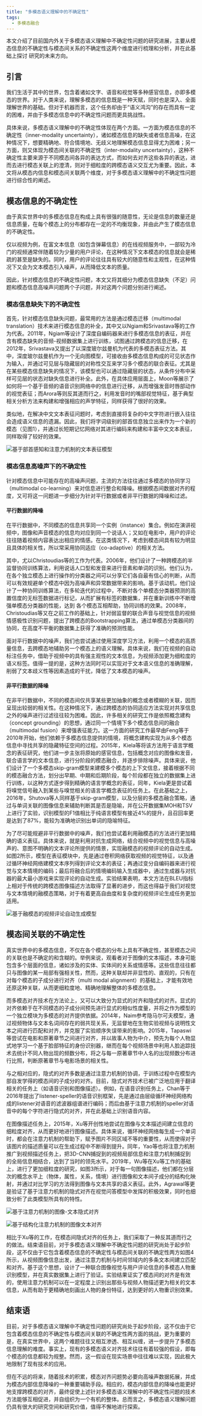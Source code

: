 ```yaml
---
title: "多模态语义理解中的不确定性"
tags:
  - 多模态融合
---
```


本文介绍了目前国内外关于多模态语义理解中不确定性问题的研究进展，主要从模态信息的不确定性与模态间关系的不确定性这两个维度进行梳理和分析，并在此基础上探讨
研究的未来方向。

## 引言 

我们生活于其中的世界，包含着诸如文字、语音和视觉等多种感官信息，亦即多模态的世界。对于人类来说，理解多模态的信息既是一种天赋，同时也是深入、全面理解世界的基础。但对于机器而言，这个任务却由于“语义鸿沟”的存在而具有一定的困难，并由于多模态信息中的不确定性问题而更具挑战性。

具体来说，多模态语义理解中的不确定性体现在两个方面。一方面为模态信息的不确定性（inner-modality uncertainty），诸如模态信息的缺失或者信息高噪，在这种情况下，想要精确地、符合情境地、无歧义地理解模态信息显得尤为困难；另一方面，则又体现为模态间关联的不确定性（inter-modality uncertainty），这种不确定性主要来源于不同模态间各异的表达方式，而如何去对齐这些各异的表达，进而去进行模态关联上的澄清，则对于细粒度的跨模态语义交互尤为重要。因此，本文将从模态内信息和模态间关联两个维度，对于多模态语义理解中的不确定性问题进行综合性的阐述。

## 模态信息的不确定性

由于真实世界中的多模态信息在构成上具有很强的随意性，无论是信息的数量还是信息质量，在每个模态上的分布都存在一定的不均衡现象，并由此产生了模态信息的不确定性。

仅以视频为例，在富文本信息（如包含弹幕信息）的在线视频服务中，一部较为冷门的视频通常伴随着较为少量的用户评论，在这种情况下文本模态的信息就会是稀疏的甚至是缺失的。同时，用户的评论往往具有较大的随意性和主观性，在这种情况下又会为文本模态引入噪声，从而降低文本的质量。

因此，针对模态信息的不确定性问题，本文又将其细分为模态信息缺失（不足）问题和模态信息高噪声问题两个子问题，并对这两个问题分别进行阐述。

### 模态信息缺失下的不确定性

首先，针对模态信息缺失问题，最常用的方法是通过模态迁移（multimodal translation）技术来进行模态信息的补全，其中又以Ngiam和Srivastava等的工作为代表。2011年，Ngiam等设计了深度自编码器来进行多模态信息的表征，并在含有模态缺失的音频-视频数据集上进行训练，试图通过跨模态的信息迁移，在2012年，Srivastava又提出了以深度玻尔兹曼机为代表的多模态表征方法。其中，深度玻尔兹曼机作为一个无向图模型，可接收由多模态信息构成的可见状态作为输入，并通过可见层与隐藏层的对称性交互来学习多个模态的联合表征。尤其是在某些模态信息缺失的情况下，该模型也可以通过隐藏层的状态，从条件分布中采样可见层的状态对缺失信息进行补全。此外，在具体应用层面上，Moon等展示了如何将一个基于音频的语音识别网络中的信息进行迁移，从而增强发音时唇部动作的视觉表征；而Arora等则反其道而行之，利用发音时的嘴部视觉特征，基于典型相关分析方法来构建和增强相应的声学特征，同样获得了很好的效果。

类似地，在解决中文文本表征问题时，考虑到直接将复杂的中文字符进行嵌入往往会造成语义信息的遗漏。因此，我们将字词级别的部首信息独立出来作为一个新的模态（见图1），并通过长短期记忆网络对其进行编码来构建和丰富中文文本表征，同样取得了较好的效果。

![基于部首感知和注意力机制的文本表征模型](/assets/images/1/1.png)

### 模态信息高噪声下的不确定性

针对模态信息中可能存在的高噪声问题，主流的方法往往通过多模态的协同学习（multimodal co-learning）来对信息进行整合和降噪。根据模态间数据对齐的程度，又可将这一问题进一步细分为针对平行数据或者非平行数据的降噪和过滤。

#### 平行数据的降噪

在平行数据中，不同模态的信息共享同一个实例（instance）集合。例如在演讲视频中，图像和声音模态的信息均对应到同一个说话人；又如在电影中，用户的评论往往随着视频内容表达出相应的情感。在这类情况下，考虑到模态间具有较为明显且具体的相关性，所以常采用协同适应（co-adaptive）的相关方法。

其中，尤以Christoudias等的工作为代表。2006年，他们设计了一种跨模态的半监督协同训练算法，利用说话人口型和发音来进行音素和单词的识别。他们认为，在各个独立模态上进行操作的分类器之间可以分享它们各自最有信心的判断，从而可以有效规避单个模态中因为高噪声和异常数据带来的影响。基于该动机，他们设计了一种协同训练算法，在多轮迭代的过程中，不断对各个单模态分类器预测的高置信度的无标签数据进行标记，从而扩展有标签的数据集，并在重新训练中不断增强单模态分类器的性能，达到
各个模态互相帮助，协同训练的效果。2008年，Christoudias等又在之前工作的基础上，针对弱监督的联合声音与视觉信息的视频情感极性识别问题，提出了跨模态的Bootstrapping算法，通过单模态分类器间的协同，在高度不平衡的数据集上获得了准确的预测性能。

面对平行数据中的噪声，我们也尝试通过使用深度学习方法，利用一个模态的高质量信息，去跨模态地辅助另一个模态上的语义理解。具体来说，我们在视频的自动标注任务中，借助于视频中的具有强主观性的文本信息，为视频添加更为细粒度的语义标签。值得一提的是，这种方法同时可以实现对于文本语义信息的准确理解，削弱了文本歧义性等因素造成的干扰，降低了文本模态的噪声。

#### 非平行数据的降噪

在非平行数据中，不同的模态间仅共享某些更加抽象的概念或者模糊的关联，因而呈现出较弱的相关性。在这种情况下，通过跨模态的协同适应方法实现对共享信息之外的噪声进行过滤往往较为困难。因此，许多相关的研究工作是依照概念建构（concept grounding）的思想，通过同一个情境下多个模态信息间的融合（multimodal fusion）来增强表征能力。这一方面的研究工作最早由Feng等于2010年开始，他们依赖于多模态信息提供的情境，将概念建构实现为从多个模态信息中寻找共享的隐藏特征空间的过程。2015年，Kiela等将该方法用于语言学概念的表征研究，他们进一步主张将原始的感官信息，包括概念对应的图像和发音，联合语言学的文本信息，进行分阶段的模态融合，并逐步排除噪声。具体来说，他们设计了一个多模态skip-gram模型来建模多个模态的上下文信息，接着根据不同的模态融合方法，划分出早期、中期和后期阶段，每个阶段都在独立的数据集上进行训练，以这种方式逐步得到精确的语言学概念的表征，同年，Kiela更是尝试着将嗅觉信号融入到某些与嗅觉相关的语言学概念表征的任务上。在此基础之上，2016年，Shutova等人同样基于skip-gram模型，以及分层的多模态融合策略，通过与单词关联的图像信息来辅助判断其是否是隐喻，并在公开数据集MOH和TSV上进行了实验，识别模型的F1值相比于纯语言模型有接近4%的提升，且召回率更是达到了87%，能较为准确地识别出单词的隐喻特征。

为了尽可能规避非平行数据中的噪声，我们也尝试着利用融模态的方法进行更加精确的语义表征。具体来说，就是利用对抗生成网络，结合视频中的视觉信息与高噪声的、意图不明确的文本评论所提供的情景，实现融模态的视频评论的自动生成。如图2所示，模型在表征模块中，先是通过卷积网络获取视频的视觉特征，以及通过循环神经网络建模文本序列得到评论文本的表征；再通过变分自编码器来进行视觉与文本情境的编码；最后将融合后的情境编码输入生成器中，通过生成器与对抗器的最大最小游戏来实现评论的自动生成。实验结果表明，本文方法在BLEU指标上相对于传统的跨模态图像描述方法取得了显著的进步，而这也得益于我们对视觉与文本情境的融模态策略，对于有着更高自由度和复杂度的视频评论生成任务更加适用。

![基于融模态的视频评论自动生成模型](/assets/images/1/2.png)

## 模态间关联的不确定性

真实世界中的多模态信息，不仅在各个模态的分布上具有不确定性，甚至模态之间的关联也是不确定的和含糊的。举例来说，观看者对于图像的文本描述，本身可能包含多个层面的信息，诸如涉及的实体、实体间的关系或情感等。这些信息往往都只与图像的某一局部有强相关性，然而，这种关联却并非显性的、直观的，只有在对每个模态的子成分进行对齐（multi modal alignment）的基础上，才能有效地还原这种关联，从而更细粒度地、精确地理解整体的多模态信息。

而多模态对齐技术在方法论上，又可以大致分为显式的对齐和隐式的对齐。显式的对齐依赖于在不同模态的子成分间预先进行显式的相似性度量，并将之作为模型的一个独立模块为多模态的对齐提供依据。2014年，Naim参考隐马尔可夫模型，通过视频物体与文本名词间存在的弱共现关系，无监督地在生物实验视频与说明性文本之间进行匹配和对齐，并克服了实验顺序失误带来的影响。2015年，Tapaswi等尝试在电影和原著章节之间进行对齐，并以故事人物为中介，预先为每个人物显式地学习一个基于脸部特征的身份识别器，继而在每个视频场景中利用人脸追踪技术去统计不同人物出现的频数分布，将之与每一原著章节中人名的出现频数分布进行比照，判断原著章节与电影场景的相关性。

与之相对应的，隐式的对齐多数是通过注意力机制的协调，于训练过程中在模型内部自发学得的模态间的子成分的对齐。目前，隐式对齐技术已被广泛地应用于翻译相关的任务上（如语音识别和图像描述）。例如，在语音识别任务上，Chan等于2016年提出了listener-speller的语音识别框架，先是通过由层级循环神经网络构成的listener对语音的滤波器组谱进行编码；而后由基于注意力机制的speller对语音中的每个字符进行隐式的对齐，并在此基础上识别语音内容。

在图像描述任务上，2015年，Xu等开创性地尝试在图像与文本描述间建立信息的细粒度对齐，从而更好地进行图像描述。具体来说，循环神经网络每生成一个单词时，都会在注意力机制的帮助下，赋予图片不同区域不等的重要性，从而使得对于该图片的描述质量可以在生成过程中不断得到提升。同年，Yao等也将注意力机制推广到视频描述任务上，把3D-CNN捕捉到的视频局部信息和注意力机制捕捉到的全局信息相结合，达到了当时的领先水平。2019年，Wu等在Xu等工作的基础上，进行了更加细粒度的研究，如图3所示，对于每一句图像描述，他们都在分层次的概念水平上（物体，属性，关系，情境）进行图像和文本间子成分的结构化映射，并通过对比学习的方法得到图像与文本共享的语义表征。此外，Agrawal等更是验证了基于注意力机制的隐式对齐在视觉问答模型中发挥的积极效果，同时也细致分析了此类模型所具有的特性。

![基于注意力机制的图像-文本隐式对齐](/assets/images/1/3.png)

![基于结构化注意力机制的图像文本对齐](/assets/images/1/4.png)

相比于Xu等的工作，在模态间隐式对齐的任务上，我们采取了一种反其道而行之的做法。结束语目前，对于多模态语义理解中不确定性问题的研究尚处于起步阶段，这不仅由于它包含着模态信息的不确定性与模态间关联的不确定性两方如图4所示，从视频图像信息出发，通过注意力机制与时间邻域内的多条文本间建立匹配和对齐。基于这个思想，设计了一种联合图像视觉与用户评论信息的多模态人物重识别模型，并在真实数据集上进行了验证。实验结果证实了模态间的对齐是有效的，使用注意力机制可以在一定程度上识别出那些与视频人物描述更为相关的文本信息，从而有助于更精确地刻画出人物的身份特征，达到更好的人物重识别效果。

## 结束语
目前，对于多模态语义理解中不确定性问题的研究尚处于起步阶段，这不仅由于它包含着模态信息的不确定性与模态间关联的不确定性两方面的挑战，更为重要的是，在真实世界中，这两个难题往往又相互渗透、相互纠缠，进一步提升了多模态信息理解的难度。事实上，现有的多模态语义对齐技术往往有着较强的假设，即每个模态的信息都较为规整。然而，这一假设在现实场景中往往难以实现，因此极大地限制了现有技术的应用。

但在不远的将来，随着技术的积累，模态对齐问题势必要向高噪声数据拓展，并成为模态内部信息降噪的一种重要辅助手段。相应的，模态内部信息的降噪也能更好地支撑跨模态的对齐，最终促使上述针对多模态语义理解中的不确定性问题的技术方法能够互相促进，并自组织为一个有机的整体。总而言之，多模态语义理解问题仍具有很大的研究空间和研究价值，值得不懈地进行探索。